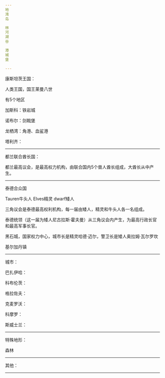 ```yaml
---
地
湾
岛

林
河
湖
谷

港
城
堡

---
```


康斯坦茨王国：

人类王国，国王莱曼八世

有5个地区

加斯科：铁岩城

诺布尔：剑戟堡

龙栖湾：角港、血鲨港

塔利齐：



---

都兰联合酋长国：

都兰最高议会，是最高权力机构，由联合国内5个兽人酋长组成，大酋长从中产生。

---

泰德合众国

Tauren牛头人
Elves精灵
dwarf矮人

三角议会是泰德最高权利机构，每一届由矮人，精灵和牛头人各一名组成。

泰德统领（这一届为矮人尼古拉斯·霍夫曼）从三角议会内产生，为最高行政长官和最高军事长官。

黑石城，国家权力中心，城市长是精灵哈德·迈尔，警卫长是矮人奥拉姆·瓦尔罗坎

基尔加丹镇




---
城市：


巴扎伊哈：

科布伦茨：

格拉佐夫：

克麦罗沃：

科摩罗：

斯威士兰：


---

特殊地形：

森林


---

其他：

---